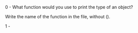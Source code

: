 0 - What function would you use to print the type of an object?

Write the name of the function in the file, without ().

1 - 
